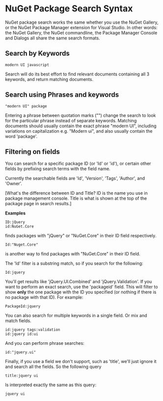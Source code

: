 # NuGet Package Search Syntax

NuGet package search works the same whether you use the NuGet Gallery, or the NuGet Package Manager extension for Visual Studio. In other words: the NuGet Gallery, the NuGet commandline, the Package Manager Console and Dialogs all share the same search formats.

## Search by Keywords

    modern UI javascript

Search will do its best effort to find relevant documents containing all 3 keywords, and return matching documents.

## Search using Phrases and keywords

    "modern UI" package

Entering a phrase between quotation marks ("") change the search to look for the particular phrase instead of separate keywords. 
Matching documents should usually contain the exact phrase "modern UI", including variations on capitalization e.g. 
"Modern ui", and also usually contain the word 'package'.

## Filtering on fields

You can search for a specific package ID (or 'Id' or 'id'), or certain other fields by prefixing search terms with the field name.

Currently the searchable fields are 'Id', 'Version', 'Tags', 'Author', and 'Owner'.

[What's the difference between ID and Title? ID is the name you use in package management console. Title is what is shown at the top of the package page in search results.]

**Examples**

    ID:jQuery
    id:NuGet.Core

finds packages with "jQuery" or "NuGet.Core" in their ID field respectively.

    Id:"Nuget.Core"

is another way to find packages with "NuGet.Core" in their ID field.

The 'Id' filter is a substring match, so if you search for the following:

    Id:jquery
    
You'll get results like 'jQuery.UI.Combined' and 'jQuery.Validation'. If you want to perform an exact search, use the 'packageid' field. This will filter to show **only** the one package with the ID you specified (or nothing if there is no package with that ID). For example:

    PackageId:jquery

You can also search for multiple keywords in a single field. Or mix and match fields.

    id:jquery tags:validation
    id:jquery id:ui

And you can perform phrase searches:

    id:"jquery.ui"
    
Finally, if you use a field we don't support, such as 'title', we'll just ignore it and search all the fields. So the following query

    title:jquery ui
    
Is interpreted exactly the same as this query:

    jquery ui
